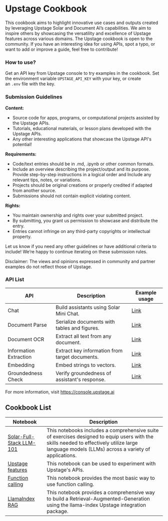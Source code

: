 
# Upstage Cookbook

This cookbook aims to highlight innovative use cases and outputs created by leveraging Upstage Solar and Document AI’s capabilities. We aim to inspire others by showcasing the versatility and excellence of Upstage features across various domains. The Upstage cookbook is open to the community. If you have an interesting idea for using APIs, spot a typo, or want to add or improve a guide, feel free to contribute!

### How to use?

Get an API key from Upstage console to try examples in the cookbook. Set the environment variable `UPSTAGE_API_KEY` with your key, or create an `.env` file with the key.


### Submission Guidelines


**Content:**

- Source code for apps, programs, or computational projects assisted by the Upstage APIs.
- Tutorials, educational materials, or lesson plans developed with the Upstage APIs.
- Any other interesting applications that showcase the Upstage API's potential!

**Requirements:**

- Code/text entries should be in .md, .ipynb or other common formats.
- Include an overview describing the project/output and its purpose. Provide step-by-step instructions in a logical order and Include any relevant tips, notes, or variations.
- Projects should be original creations or properly credited if adapted from another source.
- Submissions should not contain explicit violating content.

**Rights:**

- You maintain ownership and rights over your submitted project.
- By submitting, you grant us permission to showcase and distribute the entry.
- Entries cannot infringe on any third-party copyrights or intellectual property.

Let us know if you need any other guidelines or have additional criteria to include! We’re happy to continue iterating on these submission rules.

Disclaimer: The views and opinions expressed in community and partner examples do not reflect those of Upstage.


### API List

| API | Description | Example usage |
| --- | --- | --- |
| Chat | Build assistants using Solar Mini Chat. | [Link](https://console.upstage.ai/docs/capabilities/chat) |
| Document Parse | Serialize documents with tables and figures. | [Link](https://console.upstage.ai/docs/capabilities/document-digitization/document-parsing) |
| Document OCR | Extract all text from any document. | [Link](https://console.upstage.ai/docs/capabilities/document-digitization/document-ocr) | 
| Information Extraction | Extract key information from target documents. | [Link](https://console.upstage.ai/docs/capabilities/information-extraction) | 
| Embedding | Embed strings to vectors. | [Link](https://console.upstage.ai/docs/capabilities/embeddings) |
| Groundedness Check | Verify groundedness of assistant's response. | [Link](https://console.upstage.ai/docs/capabilities/groundedness-checking) |

For more information, visit https://console.upstage.ai


## Cookbook List

| Notebook | Description |
| --- | --- |
| [Solar-Full-Stack LLM-101](https://github.com/UpstageAI/cookbook/blob/main/Solar-Fullstack-LLM-101) | This notebooks includes a comprehensive suite of exercises designed to equip users with the skills needed to effectively utilize large language models (LLMs) across a variety of applications. |
| [Upstage features](https://github.com/UpstageAI/cookbook/blob/main/upstage.ipynb) | This notebook can be used to experiment with Upstage's APIs.  |
| [Function calling](https://github.com/UpstageAI/cookbook/blob/main/function_calling.ipynb) | This notebook provides the most basic way to use function calling. |
| [LlamaIndex RAG](https://github.com/UpstageAI/cookbook/blob/main/llamaindex_rag.ipynb) | This notebook provides a comprehensive way to build a Retrieval-Augmented-Generation using the llama-index Upstage integration package. |

